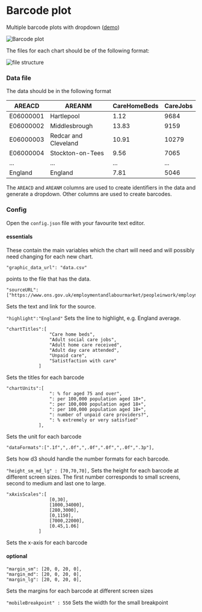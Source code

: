 # Barcode plot
Multiple barcode plots with dropdown ([demo](https://onsvisual.github.io/multiple_barcodeplot/barcode/index.html))

![Barcode plot](https://user-images.githubusercontent.com/2945099/48061368-95e65d80-e1b6-11e8-9492-0b6bf93ca9f6.png)

The files for each chart should be of the following format:

![file structure](https://user-images.githubusercontent.com/2945099/48061578-5b30f500-e1b7-11e8-9178-b56837943395.png)

### Data file
The data should be in the following format

| AREACD    | AREANM               | CareHomeBeds | CareJobs |
| --------- | -------------------- | ------------ | -------- |
| E06000001 | Hartlepool           | 1.12         | 9684     |
| E06000002 | Middlesbrough        | 13.83        | 9159     |
| E06000003 | Redcar and Cleveland | 10.91        | 10279    |
| E06000004 | Stockton-on-Tees     | 9.56         | 7065     |
| ... | ... | ... | ... |
| England | England | 7.81 |5046|



The `AREACD` and `AREANM` columns are used to create identifiers in the data and generate a dropdown. Other columns are used to create barcodes.

### Config

Open the `config.json` file with your favourite text editor. 

#### essentials

These contain the main variables which the chart will need and will possibly need changing for each new chart.

```"graphic_data_url": "data.csv" ```

points to the file that has the data. 



```  "sourceText":["The spatial distribution of industries in Great Britain: 2015"],
"sourceURL":["https://www.ons.gov.uk/employmentandlabourmarket/peopleinwork/employmentandemployeetypes/articles/thespatialdistributionofindustriesingreatbritain/2015"],
```
Sets the text and link for the source.



```"highlight":"England"```
Sets the line to highlight, e.g. England average.



```
"chartTitles":[
				"Care home beds",
				"Adult social care jobs",
				"Adult home care received",
				"Adult day care attended",
				"Unpaid care",
				"Satistfaction with care"
			]
```
Sets the titles for each barcode

```
"chartUnits":[
				": % for aged 75 and over",
				": per 100,000 population aged 18+",
				": per 100,000 population aged 18+",
				": per 100,000 population aged 18+",
				": number of unpaid care providers?",
				": % extremely or very satisfied"
			],
```
Sets the unit for each barcode

```
"dataFormats":[".1f",",.0f",",.0f",".0f",",.0f",".3p"],
```
Sets how d3 should handle the number formats for each barcode.

```"height_sm_md_lg" : [70,70,70],```
Sets the height for each barcode at different screen sizes. The first number corresponds to small screens, second to medium and last one to large.

```
"xAxisScales":[
				[0,30],
				[1000,34000],
				[280,3000],
				[0,1150],
				[7000,22000],
				[0.45,1.06]
			]
```
Sets the x-axis for each barcode

#### optional
```
"margin_sm": [20, 0, 20, 0],
"margin_md": [20, 0, 20, 0],
"margin_lg": [20, 0, 20, 0],
```
Sets the margins for each barcode at different screen sizes

```"mobileBreakpoint" : 550```
Sets the width for the small breakpoint